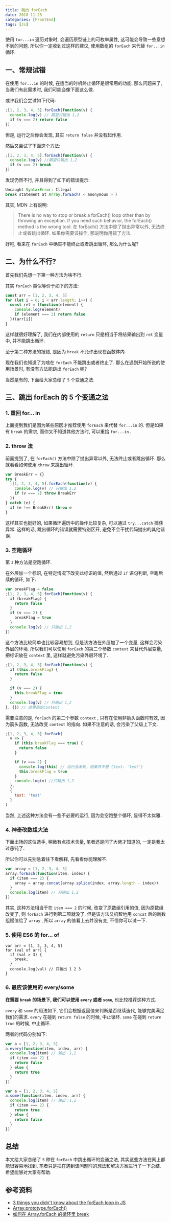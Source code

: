 ```yaml
---
title: 跳出 forEach
date: 2018-11-25
categories: [FrontEnd]
tags: [Js]
---
```


使用 `for...in` 遍历对象时, 会遍历原型链上的可枚举属性, 这可能会导致一些意想不到的问题. 所以你一定收到过这样的建议, 使用数组的 `forEach` 来代替 `for...in` 循环.

## 一、常规试错

在使用 `for...in` 的时候, 在适当的时机终止循环是很常用的功能. 那么问题来了, 当我们有此需求时, 我们可能会像下面这么做.

或许我们会尝试如下代码:

```js
;[1, 2, 3, 4, 5].forEach(function(v) {
  console.log(v) // 期望只输出 1,2
  if (v === 2) return false
})
```

但是, 运行之后你会发现, 其实 `return false` 并没有起作用.

然后又尝试了下面这个方法:

```js
;[1, 2, 3, 4, 5].forEach(function(v) {
  console.log(v) //期望只输出 1,2
  if (v === 2) break
})
```

发现仍然不行, 并且得到了如下的错误提示:

```js
Uncaught SyntaxError: Illegal
break statement at Array.forEach( < anonymous > )
```

其实, MDN 上有说明:

> There is no way to stop or break a forEach() loop other than by throwing an exception. If you need such behavior, the forEach() method is the wrong tool.
> 在 forEach() 方法中除了抛出异常以外, 无法终止或者跳出循环. 如果你需要该操作, 那说明你用错了方法.

好吧, 看来在 `forEach` 中确实不能终止或者跳出循环, 那么为什么呢?

## 二、为什么不行?

首先我们先想一下第一种方法为啥不行.

其实 `forEach` 类似等价于如下的方法:

```js
const arr = [1, 2, 3, 4, 5]
for (let i = 0; i < arr.length; i++) {
  const ret = (function(element) {
    console.log(element)
    if (element === 2) return false
  })(arr[i])
}
```

这样就很好理解了, 我们在内部使用的 `return` 只是相当于将结果输出到 `ret` 变量中, 并不能跳出循环.

至于第二种方法的报错, 是因为 `break` 不允许出现在函数体内.

现在我们也知道了为啥在 `forEach` 不能跳出或者终止了. 那么在遇到开始所说的使用场景时, 有没有方法能跳出 `forEach` 呢?

当然是有的, 下面给大家总结了 `5` 个变通之法.

## 三、跳出 forEach 的 5 个变通之法

### 1. 重回 for... in

上面提到我们是因为某些原因才推荐使用 `forEach` 来代替 `for...in` 的. 但是如果有 `break` 的需求, 而你又不知道其他方法时, 可以重拾 `for...in` .

### 2. throw 法

前面提到了, 在 `forEach()` 方法中除了抛出异常以外, 无法终止或者跳出循环. 那么就看看如何使用 `throw` 来跳出循环.

```js
var BreakErr = {}
try {
  ;[1, 2, 3, 4, 5].forEach(function(v) {
    console.log(v) // 只输出 1,2
    if (v === 2) throw BreakErr
  })
} catch (e) {
  if (e !== BreakErr) throw e
}
```

这样其实也挺好的, 如果循环遍历中的操作比较复杂, 可以通过 `try...catch` 捕获异常. 这样的话, 跳出循环的错误就需要特别区开, 避免不会干扰代码抛出的其他错误.

### 3. 空跑循环

第 `3` 种方法是空跑循环.

在外层加一个标识, 在特定情况下改变此标识的值, 然后通过 `if` 语句判断, 空跑后续的循环, 如下:

```js
var breakFlag = false
;[1, 2, 3, 4, 5].forEach(function(v) {
  if (breakFlag) {
    return false
  }
  if (v === 2) {
    breakFlag = true
  }
  console.log(v) // 只输出 1,2
})
```

这个方法比较简单也比较容易想到, 但是该方法在外层加了一个变量, 这样会污染外层的环境. 所以我们可以使用 `forEach` 的第二个参数 `context` 来替代外层变量, 把标识放在 `context` 里, 这样就避免污染外层环境了.

```js
;[1, 2, 3, 4, 5].forEach(function(v) {
  if (this.breakFlag) {
    return false
  }

  if (v === 2) {
    this.breakFlag = true
  }
  console.log(v) // 只输出 1,2
}, {}) // 这里指定context
```

需要注意的是, `forEach` 的第二个参数 `context` , 只有在使用非箭头函数时有效, 因为箭头函数, 无法改变 `context` 的指向. 如果不注意的话, 会污染了父级上下文.

```js
;[1, 2, 3, 4, 5].forEach(
  v => {
    if (this.breakFlag === true) {
      return false
    }

    if (v === 2) {
      console.log(this) // 运行会发现，结果并不是 {test: 'test'}
      this.breakFlag = true
    }
    console.log(v) //只输出 1,2
  },
  {
    test: 'test'
  }
)
```

当然, 上述这种方法会有一些不必要的运行, 因为会空跑整个循环, 显得不太优雅.

### 4. 神奇改数组大法

下面出场的这位选手, 稍微有点技术含量, 笔者还是问了大佬才知道的, 一定是我太过愚钝了.

所以你可以先别急着往下看解释, 先看看你能理解不.

```js
var array = [1, 2, 3, 4, 5]
array.forEach(function(item, index) {
  if (item === 2) {
    array = array.concat(array.splice(index, array.length - index))
  }
  console.log(item) // 只输出 1,2
})
```

其实, 这种方法相当于在 `item === 2` 的时候, 改变了原数组引用的值, 因为原数组改变了, 则 `forEach` 进行到第二项就没了, 但是该方法又机智地用 `concat` 后的新数组赋值给了 `array` , 所以 `array` 的值看上去并没有变, 不信你可以试一下.

### 5. 使用 ES6 的 for... of

```JS
var arr = [1, 2, 3, 4, 5]
for (val of arr) {
  if (val > 3) {
    break;
  }
  console.log(val) // 只输出 1 2 3
}
```

### 6. 最应该使用的 every/some

**在需要 `break` 的场景下, 我们可以使用 `every` 或者 `some`**, 也比较推荐这种方式.

`every` 和 `some` 的用法如下, 它们会根据返回值来判断是否继续迭代, 能够完美满足我们的需求. `every` 在碰到 `return false` 的时候, 中止循环. `some` 在碰到 `return true` 的时候, 中止循环.

两者的代码分别如下:

```js
var a = [1, 2, 3, 4, 5]
a.every(function(item, index, arr) {
  console.log(item) // 输出：1,2
  if (item === 2) {
    return false
  } else {
    return true
  }
})

var a = [1, 2, 3, 4, 5]
a.some(function(item, index, arr) {
  console.log(item) // 输出：1,2
  if (item === 2) {
    return true
  } else {
    return false
  }
})
```

## 总结

本文给大家总结了 `5` 种在 `forEach` 中跳出循环的变通之法, 其实这些方法在网上都能很容易地找到, 笔者只是把在遇到该问题时的想法和解决方案进行了一下总结. 希望能够对大家有帮助.

## 参考资料

- [3 things you didn't know about the forEach loop in JS](https://medium.com/@tiboprea/3-things-you-didnt-know-about-the-foreach-loop-in-js-ff02cec465b1)
- [Array.prototype.forEach()](https://developer.mozilla.org/en-US/docs/Web/JavaScript/Reference/Global_Objects/Array/forEach)
- [如何在 Array.forEach 的循环里 break](http://jser.me/2014/04/02/%E5%A6%82%E4%BD%95%E5%9C%A8Array.forEach%E7%9A%84%E5%BE%AA%E7%8E%AF%E9%87%8Cbreak.html)
